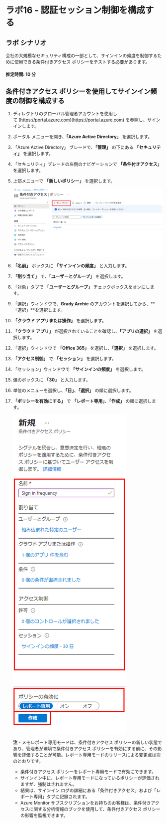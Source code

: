 ﻿---
lab:
    title: '16 - 認証セッション制御を構成する'
    learning path: '02'
    module: 'モジュール 03 - 条件付きアクセスの計画、実装、管理を行う'
---

# ラボ16 - 認証セッション制御を構成する

## ラボ シナリオ

会社の大規模なセキュリティ構成の一部として、サインインの頻度を制御するために使用できる条件付きアクセス ポリシーをテストする必要があります。

#### 推定時間: 10 分

## 条件付きアクセス ポリシーを使用してサインイン頻度の制御を構成する

1. ディレクトリのグローバル管理者アカウントを使用して [https://portal.azure.com](https://portal.azure.com) を参照し、サインインします。

1. ポータル メニューを開き、**「Azure Active Directory」** を選択します。

1. 「Azure Active Directory」 ブレードで、**「管理」** の下にある **「セキュリティ」** を選択します。

1. 「セキュリティ」ブレードの左側のナビゲーションで **「条件付きアクセス」** を選択します。

1. 上部メニューで **「新しいポリシー」** を選択します。

    ![「新しいポリシー」が強調表示されている「条件付きアクセス」ブレードを表示している画面イメージ](./media/lp2-mod1-conditional-access-new-policy.png)

1. **「名前」** ボックスに **「サインインの頻度」** と入力します。

1. **「割り当て」** で、**「ユーザーとグループ」** を選択します。

1. 「対象」タブで **「ユーザーとグループ」** チェックボックスをオンにします。

1. 「選択」ウィンドウで、**Grady Archie** のアカウントを選択してから、**「選択」**を選択します。

1. **「クラウド アプリまたは操作」** を選択します。

1. **「クラウド アプリ」** が選択されていることを確認し、**「アプリの選択」** を選択します。

1. 「選択」ウィンドウで **「Office 365」** を選択し、**「選択」** を選択します。

1. **「アクセス制御」** で **「セッション」** を選択します。

1. 「セッション」ウィンドウで **「サインインの頻度」** を選択します。

1. 値のボックスに **「30」** と入力します。

1. 単位のメニューを選択し、**「日」**、**「選択」** の順に選択します。

1. **「ポリシーを有効にする」** で **「レポート専用」**、**「作成」** の順に選択します。

    ![ポリシー設定が強調表示された新しい条件付きアクセス ポリシーを表示している画面イメージ](./media/lp2-mod3-create-session-conditional-access-policy.png)

   **注** - メモレポート専用モードは、条件付きアクセス ポリシーの新しい状態であり、管理者が環境で条件付きアクセス ポリシーを有効にする前に、その影響を評価することが可能。レポート専用モードのリリースによる変更点は次のとおりです。
    
    - 条件付きアクセス ポリシーをレポート専用モードで有効にできます。
    - サインイン中に、レポート専用モードになっているポリシーが評価されますが、強制はされません。
    - 結果は、サインイン ログの詳細にある「条件付きアクセス」および「レポート専用」タブに記録されます。
    - Azure Monitor サブスクリプションをお持ちのお客様は、条件付きアクセスに関する分析情報のブックを使用して、条件付きアクセス ポリシーの影響を監視できます。
